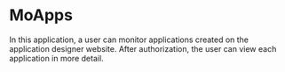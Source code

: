 # MoApps
In this application, a user can monitor applications created on the application designer website. 
After authorization, the user can view each application in more detail.
